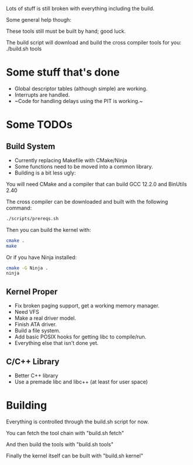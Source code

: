 Lots of stuff is still broken with everything including the build.

Some general help though:

These tools still must be built by hand; good luck.

The build script will download and build the cross compiler tools for you:
./build.sh tools

# Some stuff that's done
* Global descriptor tables (although simple) are working.
* Interrupts are handled.
* ~Code for handling delays using the PIT is working.~

# Some TODOs
## Build System
* Currently replacing Makefile with CMake/Ninja
* Some functions need to be moved into a common library.
* Building is a bit less ugly:

You will need CMake and a compiler that can build GCC 12.2.0 and BinUtils 2.40

The cross compiler can be downloaded and built with the following command:
```bash
./scripts/prereqs.sh
```

Then you can build the kernel with:
```bash
cmake .
make
```

Or if you have Ninja installed:
```bash
cmake -G Ninja .
ninja
```

## Kernel Proper
* Fix broken paging support, get a working memory manager.
* Need VFS
* Make a real driver model.
* Finish ATA driver.
* Build a file system.
* Add basic POSIX hooks for getting libc to compile/run.
* Everything else that isn't done yet.

## C/C++ Library
* Better C++ library
* Use a premade libc and libc++ (at least for user space)

# Building
Everything is controlled through the build.sh script for now.

You can fetch the tool chain with "build.sh fetch"

And then build the tools with "build.sh tools"

Finally the kernel itself can be built with "build.sh kernel"
